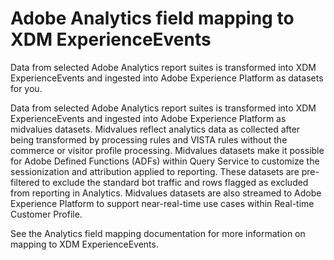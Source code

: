# Adobe Analytics field mapping to XDM ExperienceEvents

Data from selected Adobe Analytics report suites is transformed into XDM ExperienceEvents and ingested into Adobe Experience Platform as datasets for you.

Data from selected Adobe Analytics report suites is transformed into XDM ExperienceEvents and ingested into Adobe Experience Platform as midvalues datasets. Midvalues reflect analytics data as collected after being transformed by processing rules and VISTA rules without the commerce or visitor profile processing. Midvalues datasets make it possible for Adobe Defined Functions (ADFs) within Query Service to customize the sessionization and attribution applied to reporting. These datasets are pre-filtered to exclude the standard bot traffic and rows flagged as excluded from reporting in Analytics. Midvalues datasets are also streamed to Adobe Experience Platform to support near-real-time use cases within Real-time Customer Profile.

See the Analytics field mapping documentation for more information on mapping to XDM ExperienceEvents.

